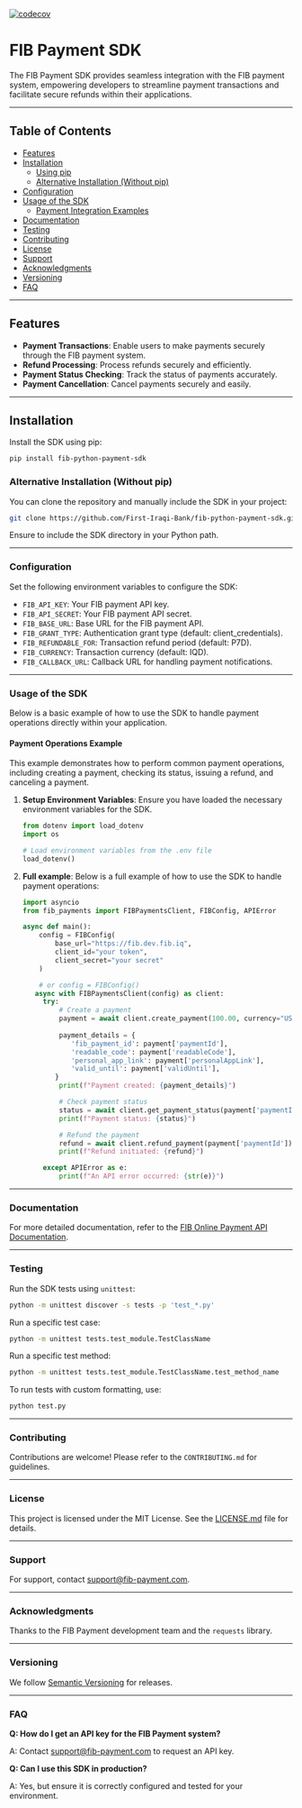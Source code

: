 [![codecov](https://codecov.io/github/rawandahmad698/fib-python-payment-sdk/branch/main/graph/badge.svg?token=1GRCQ2FO0F)](https://codecov.io/github/rawandahmad698/fib-python-payment-sdk)

# FIB Payment SDK

The FIB Payment SDK provides seamless integration with the FIB payment system, empowering developers to streamline
payment transactions and facilitate secure refunds within their applications.

---

## Table of Contents

- [Features](#features)
- [Installation](#installation)
    - [Using pip](#using-pip)
    - [Alternative Installation (Without pip)](#alternative-installation-without-pip)
- [Configuration](#configuration)
- [Usage of the SDK](#usage-of-the-sdk)
    - [Payment Integration Examples](#payment-integration-examples)
- [Documentation](#documentation)
- [Testing](#testing)
- [Contributing](#contributing)
- [License](#license)
- [Support](#support)
- [Acknowledgments](#acknowledgments)
- [Versioning](#versioning)
- [FAQ](#faq)

---

## Features

- **Payment Transactions**: Enable users to make payments securely through the FIB payment system.
- **Refund Processing**: Process refunds securely and efficiently.
- **Payment Status Checking**: Track the status of payments accurately.
- **Payment Cancellation**: Cancel payments securely and easily.

---

## Installation

Install the SDK using pip:

```bash
pip install fib-python-payment-sdk
```

### Alternative Installation (Without pip)

You can clone the repository and manually include the SDK in your project:

```bash
git clone https://github.com/First-Iraqi-Bank/fib-python-payment-sdk.git
```

Ensure to include the SDK directory in your Python path.

---

### Configuration

Set the following environment variables to configure the SDK:

- `FIB_API_KEY`: Your FIB payment API key.
- `FIB_API_SECRET`: Your FIB payment API secret.
- `FIB_BASE_URL`: Base URL for the FIB payment API.
- `FIB_GRANT_TYPE`: Authentication grant type (default: client_credentials).
- `FIB_REFUNDABLE_FOR`: Transaction refund period (default: P7D).
- `FIB_CURRENCY`: Transaction currency (default: IQD).
- `FIB_CALLBACK_URL`: Callback URL for handling payment notifications.

---

### Usage of the SDK

Below is a basic example of how to use the SDK to handle payment operations directly within your application.

#### Payment Operations Example

This example demonstrates how to perform common payment operations, including creating a payment, checking its status,
issuing a refund, and canceling a payment.

1. **Setup Environment Variables**:
   Ensure you have loaded the necessary environment variables for the SDK.

   ```python
   from dotenv import load_dotenv
   import os

   # Load environment variables from the .env file
   load_dotenv()
   ```

2. **Full example**:
      Below is a full example of how to use the SDK to handle payment operations:

      ```python
      import asyncio
      from fib_payments import FIBPaymentsClient, FIBConfig, APIError

      async def main():
          config = FIBConfig(
              base_url="https://fib.dev.fib.iq",
              client_id="your token",
              client_secret="your secret"
          )
   
          # or config = FIBConfig()
         async with FIBPaymentsClient(config) as client:
           try:
               # Create a payment
               payment = await client.create_payment(100.00, currency="USD", callback_url="https://example.com/callback", description="Test payment", redirect_uri="https://example.com/redirect")
               
               payment_details = {
                  'fib_payment_id': payment['paymentId'],
                  'readable_code': payment['readableCode'],
                  'personal_app_link': payment['personalAppLink'],
                  'valid_until': payment['validUntil'],
              }
               print(f"Payment created: {payment_details}")

               # Check payment status
               status = await client.get_payment_status(payment['paymentId'])
               print(f"Payment status: {status}")

               # Refund the payment
               refund = await client.refund_payment(payment['paymentId'])
               print(f"Refund initiated: {refund}")

           except APIError as e:
               print(f"An API error occurred: {str(e)}")
      ```


---

### Documentation

For more detailed documentation, refer to
the [FIB Online Payment API Documentation](https://documenter.getpostman.com/view/18377702/UVCB93tc).

---

### Testing

Run the SDK tests using `unittest`:

```bash
python -m unittest discover -s tests -p 'test_*.py'
```

Run a specific test case:

```bash
python -m unittest tests.test_module.TestClassName
```

Run a specific test method:

```bash
python -m unittest tests.test_module.TestClassName.test_method_name
```

To run tests with custom formatting, use:

```bash
python test.py
```

---

### Contributing

Contributions are welcome! Please refer to the `CONTRIBUTING.md` for guidelines.

---

### License

This project is licensed under the MIT License. See the [LICENSE.md](LICENSE.md) file for details.

---

### Support

For support, contact support@fib-payment.com.

---

### Acknowledgments

Thanks to the FIB Payment development team and the `requests` library.

---

### Versioning

We follow [Semantic Versioning](https://semver.org/) for releases.

---

### FAQ

**Q: How do I get an API key for the FIB Payment system?**

A: Contact support@fib-payment.com to request an API key.

**Q: Can I use this SDK in production?**

A: Yes, but ensure it is correctly configured and tested for your environment.


